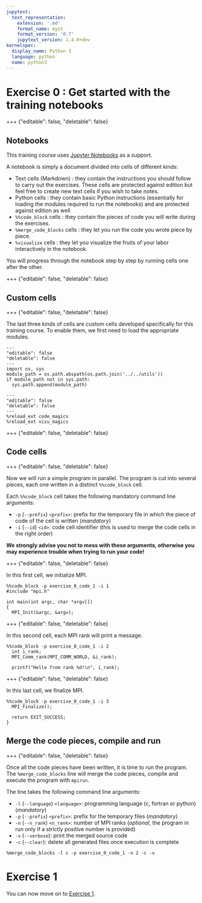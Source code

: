 ```yaml
---
jupytext:
  text_representation:
    extension: '.md'
    format_name: myst
    format_version: '0.7'
    jupytext_version: 1.4.0+dev
kernelspec:
  display_name: Python 3
  language: python
  name: python3
---
```


# Exercise 0 : Get started with the training notebooks

+++ {"editable": false, "deletable": false}

## Notebooks

This training course uses [Jupyter Notebooks](https://jupyter.org/) as a support.

A notebook is simply a document divided into cells of different kinds:
- Text cells (Markdown) : they contain the instructions you should follow to carry out the exercises. These cells are protected against edition but feel free to create new text cells if you wish to take notes.
- Python cells : they contain basic Python instructions (essentially for loading the modules required to run the notebooks) and are protected against edition as well
- `%%code_block` cells : they contain the pieces of code you will write during the exercises.
- `%merge_code_blocks` cells : they let you run the code you wrote piece by piece.
- `%visualize` cells : they let you visualize the fruits of your labor interactively in the notebook.

You will progress through the notebook step by step by running cells one after the other.


+++ {"editable": false, "deletable": false}

## Custom cells

+++ {"editable": false, "deletable": false}

The last three kinds of cells are custom cells developed specifically for this training course.
To enable them, we first need to load the appropriate modules.

```{code-cell} ipython3
---
"editable": false
"deletable": false
---
import os, sys
module_path = os.path.abspath(os.path.join('../../utils'))
if module_path not in sys.path:
  sys.path.append(module_path)
```

```{code-cell}
---
"editable": false
"deletable": false
---
%reload_ext code_magics
%reload_ext visu_magics
```

+++ {"editable": false, "deletable": false}

## Code cells

+++ {"editable": false, "deletable": false}

Now we will run a simple program in parallel.
The program is cut into several pieces, each one written in a distinct `%%code_block` cell.

Each `%%code_block` cell takes the following mandatory command line arguments:
- `-p` (`--prefix`) `<prefix>`: prefix for the temporary file in which the piece of code of the cell is written (*mandatory*)
- `-i` (`--id`) `<id>`: code cell identifier (this is used to merge the code cells in the right order)

**We strongly advise you not to mess with these arguments, otherwise you may experience trouble when trying to run your code!**

+++ {"editable": false, "deletable": false}

In this first cell, we initialize MPI.

```{code-cell}
%%code_block -p exercise_0_code_1 -i 1
#include "mpi.h"

int main(int argc, char *argv[])
{
  MPI_Init(&argc, &argv);
```

+++ {"editable": false, "deletable": false}

In this second cell, each MPI rank will print a message.

```{code-cell}
%%code_block -p exercise_0_code_1 -i 2
  int i_rank;
  MPI_Comm_rank(MPI_COMM_WORLD, &i_rank);

  printf("Hello from rank %d!\n", i_rank);

```

+++ {"editable": false, "deletable": false}

In this last cell, we finalize MPI.

```{code-cell}
%%code_block -p exercise_0_code_1 -i 3
  MPI_Finalize();

  return EXIT_SUCCESS;
}
```



## Merge the code pieces, compile and run

+++ {"editable": false, "deletable": false}

Once all the code pieces have been written, it is time to run the program.
The `%merge_code_blocks` line will merge the code pieces, compile and execute the program with `mpirun`.

The line takes the following command line arguments:
- `-l` (`--language`) `<language>`: programming language (c, fortran or python) (*mandatory*)
- `-p` (`--prefix`) `<prefix>`: prefix for the temporary files (*mandatory*)
- `-n` (`--n_rank`) `<n_rank>`: number of MPI ranks (*optional*, the program in run only if a strictly positive number is provided)
- `-v` (`--verbose`): print the merged source code
- `-c` (`--clear`): delete all generated files once execution is complete


```{code-cell}
%merge_code_blocks -l c -p exercise_0_code_1 -n 2 -c -v
```

# Exercise 1

You can now move on to [Exercise 1](./../02_Exercise_1/exercise_1.ipynb).
